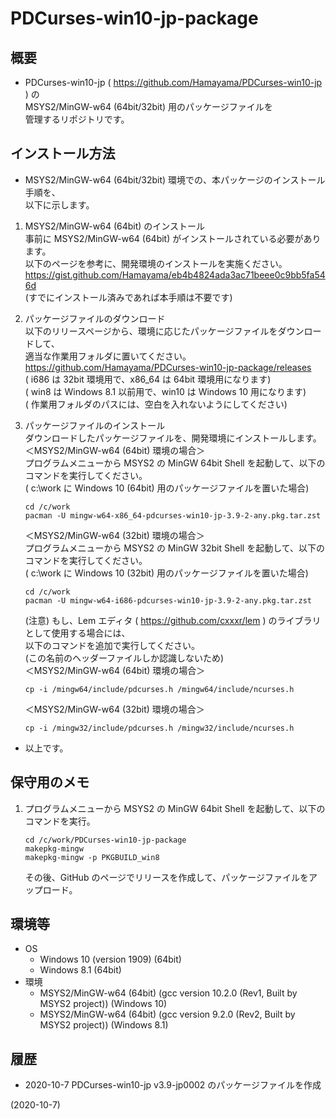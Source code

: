 # PDCurses-win10-jp-package


## 概要
- PDCurses-win10-jp ( https://github.com/Hamayama/PDCurses-win10-jp ) の  
  MSYS2/MinGW-w64 (64bit/32bit) 用のパッケージファイルを  
  管理するリポジトリです。


## インストール方法
- MSYS2/MinGW-w64 (64bit/32bit) 環境での、本パッケージのインストール手順を、  
  以下に示します。

1. MSYS2/MinGW-w64 (64bit) のインストール  
   事前に MSYS2/MinGW-w64 (64bit) がインストールされている必要があります。  
   以下のページを参考に、開発環境のインストールを実施ください。  
   https://gist.github.com/Hamayama/eb4b4824ada3ac71beee0c9bb5fa546d  
   (すでにインストール済みであれば本手順は不要です)

2. パッケージファイルのダウンロード  
   以下のリリースページから、環境に応じたパッケージファイルをダウンロードして、  
   適当な作業用フォルダに置いてください。  
   https://github.com/Hamayama/PDCurses-win10-jp-package/releases  
   ( i686 は 32bit 環境用で、x86_64 は 64bit 環境用になります)  
   ( win8 は Windows 8.1 以前用で、win10 は Windows 10 用になります)  
   ( 作業用フォルダのパスには、空白を入れないようにしてください)

3. パッケージファイルのインストール  
   ダウンロードしたパッケージファイルを、開発環境にインストールします。  
   ＜MSYS2/MinGW-w64 (64bit) 環境の場合＞  
   プログラムメニューから MSYS2 の MinGW 64bit Shell を起動して、以下のコマンドを実行してください。  
   ( c:\work に Windows 10 (64bit) 用のパッケージファイルを置いた場合)
   ```
   cd /c/work
   pacman -U mingw-w64-x86_64-pdcurses-win10-jp-3.9-2-any.pkg.tar.zst
   ```
   ＜MSYS2/MinGW-w64 (32bit) 環境の場合＞  
   プログラムメニューから MSYS2 の MinGW 32bit Shell を起動して、以下のコマンドを実行してください。  
   ( c:\work に Windows 10 (32bit) 用のパッケージファイルを置いた場合)
   ```
   cd /c/work
   pacman -U mingw-w64-i686-pdcurses-win10-jp-3.9-2-any.pkg.tar.zst
   ```
   
   (注意) もし、Lem エディタ ( https://github.com/cxxxr/lem ) のライブラリとして使用する場合には、  
   以下のコマンドを追加で実行してください。  
   (この名前のヘッダーファイルしか認識しないため)  
   ＜MSYS2/MinGW-w64 (64bit) 環境の場合＞
   ```
   cp -i /mingw64/include/pdcurses.h /mingw64/include/ncurses.h

   ```
   ＜MSYS2/MinGW-w64 (32bit) 環境の場合＞
   ```
   cp -i /mingw32/include/pdcurses.h /mingw32/include/ncurses.h

   ```

- 以上です。


## 保守用のメモ
1. プログラムメニューから MSYS2 の MinGW 64bit Shell を起動して、以下のコマンドを実行。
   ```
   cd /c/work/PDCurses-win10-jp-package
   makepkg-mingw
   makepkg-mingw -p PKGBUILD_win8
   ```
   その後、GitHub のページでリリースを作成して、パッケージファイルをアップロード。


## 環境等
- OS
  - Windows 10 (version 1909) (64bit)
  - Windows 8.1 (64bit)
- 環境
  - MSYS2/MinGW-w64 (64bit) (gcc version 10.2.0 (Rev1, Built by MSYS2 project)) (Windows 10)
  - MSYS2/MinGW-w64 (64bit) (gcc version 9.2.0 (Rev2, Built by MSYS2 project)) (Windows 8.1)

## 履歴
- 2020-10-7  PDCurses-win10-jp v3.9-jp0002 のパッケージファイルを作成


(2020-10-7)
